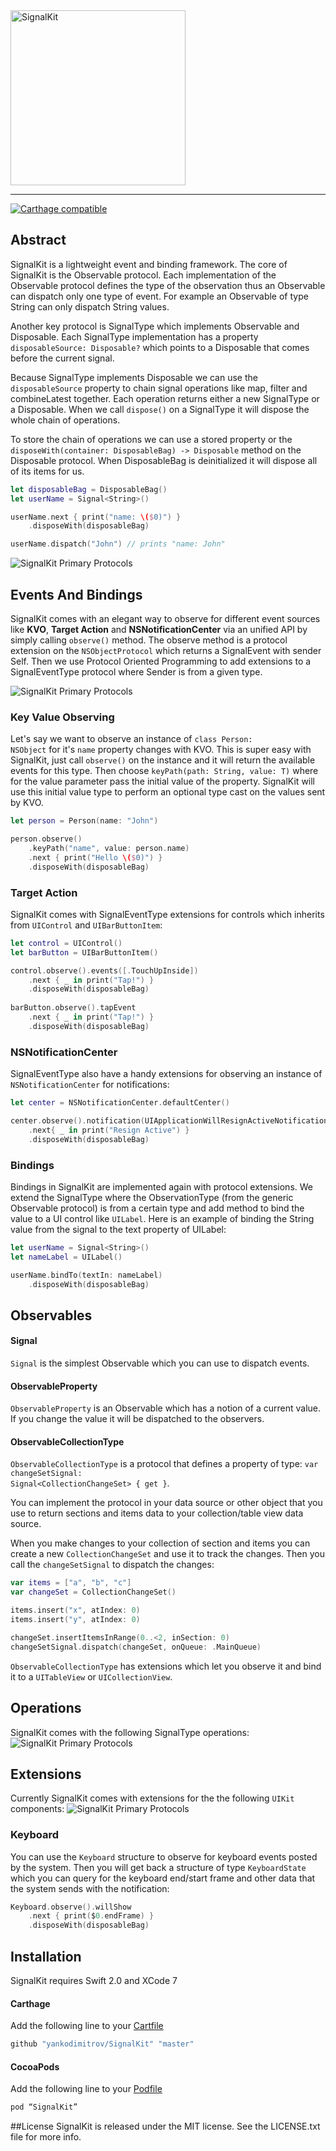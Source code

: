 <img src="https://raw.githubusercontent.com/yankodimitrov/SignalKit/SignalKit-3.0/Resources/logo.png" width="280" alt="SignalKit">

---
[![Carthage compatible](https://img.shields.io/badge/Carthage-compatible-4BC51D.svg?style=flat)](https://github.com/Carthage/Carthage)

## Abstract
SignalKit is a lightweight event and binding framework. The core of SignalKit is the Observable protocol. Each implementation of the Observable protocol defines the type of the observation thus an Observable can dispatch only one type of event. For example an Observable of type String can only dispatch String values.

Another key protocol is SignalType which implements Observable and Disposable. Each SignalType implementation has a property <code>disposableSource: Disposable?</code> which points to a Disposable that comes before the current signal.

Because SignalType implements Disposable we can use the <code>disposableSource</code> property to chain signal operations like map, filter and combineLatest together. Each operation returns either a new SignalType or a Disposable. When we call <code>dispose()</code> on a SignalType it will dispose the whole chain of operations.

To store the chain of operations we can use a stored property or the <code>disposeWith(container: DisposableBag) -> Disposable</code> method on the Disposable protocol. When DisposableBag is deinitialized it will dispose all of its items for us.

```swift
let disposableBag = DisposableBag()
let userName = Signal<String>()

userName.next { print("name: \($0)") }
	.disposeWith(disposableBag)

userName.dispatch("John") // prints "name: John"
```

![SignalKit Primary Protocols](https://raw.githubusercontent.com/yankodimitrov/SignalKit/SignalKit-3.0/Resources/primary-protocols.png)

## Events And Bindings

SignalKit comes with an elegant way to observe for different event sources like **KVO**, **Target Action** and **NSNotificationCenter** via an unified API by simply calling <code>observe()</code> method. The observe method is a protocol extension on the <code>NSObjectProtocol</code> which returns a SignalEvent with sender Self. Then we use Protocol Oriented Programming to add extensions to a SignalEventType protocol where Sender is from a given type.

![SignalKit Primary Protocols](https://raw.githubusercontent.com/yankodimitrov/SignalKit/SignalKit-3.0/Resources/event-model.png)

### Key Value Observing

Let's say we want to observe an instance of <code>class Person: NSObject</code> for it's <code>name</code> property changes with KVO. This is super easy with SignalKit, just call <code>observe()</code> on the instance and it will return the available events for this type. Then choose <code>keyPath(path: String, value: T)</code> where for the value parameter pass the initial value of the property. SignalKit will use this initial value type to perform an optional type cast on the values sent by KVO.

```swift
let person = Person(name: "John")

person.observe()
    .keyPath("name", value: person.name)
    .next { print("Hello \($0)") }
    .disposeWith(disposableBag)
```

### Target Action

SignalKit comes with SignalEventType extensions for controls which inherits from <code>UIControl</code> and <code>UIBarButtonItem</code>:

```swift
let control = UIControl()
let barButton = UIBarButtonItem()

control.observe().events([.TouchUpInside])
    .next { _ in print("Tap!") }
    .disposeWith(disposableBag)
        
barButton.observe().tapEvent
    .next { _ in print("Tap!") }
    .disposeWith(disposableBag)
```

### NSNotificationCenter

SignalEventType also have a handy extensions for observing an instance of <code>NSNotificationCenter</code> for notifications:

```swift
let center = NSNotificationCenter.defaultCenter()

center.observe().notification(UIApplicationWillResignActiveNotification)
    .next{ _ in print("Resign Active") }
    .disposeWith(disposableBag)
```

### Bindings

Bindings in SignalKit are implemented again with protocol extensions. We extend the SignalType where the ObservationType (from the generic Observable protocol) is from a certain type and add method to bind the value to a UI control like <code>UILabel</code>.
Here is an example of binding the String value from the signal to the text property of UILabel:

```swift
let userName = Signal<String>()
let nameLabel = UILabel()

userName.bindTo(textIn: nameLabel)
    .disposeWith(disposableBag)
```

## Observables

#### Signal
<code>Signal</code> is the simplest Observable which you can use to dispatch events.

#### ObservableProperty
<code>ObservableProperty</code> is an Observable which has a notion of a current value. If you change the value it will be dispatched to the observers.

#### ObservableCollectionType
<code>ObservableCollectionType</code> is a protocol that defines a property of type: <code>var changeSetSignal: Signal&lt;CollectionChangeSet&gt; { get }</code>.

You can implement the protocol in your data source or other object that you use to return sections and items data to your collection/table view data source.

When you make changes to your collection of section and items you can create a new <code>CollectionChangeSet</code> and use it to track the changes. Then you call the <code>changeSetSignal</code> to dispatch the changes:

```swift
var items = ["a", "b", "c"]
var changeSet = CollectionChangeSet()

items.insert("x", atIndex: 0)
items.insert("y", atIndex: 0)

changeSet.insertItemsInRange(0..<2, inSection: 0)
changeSetSignal.dispatch(changeSet, onQueue: .MainQueue)
```

<code>ObservableCollectionType</code> has extensions which let you observe it and bind it to a <code>UITableView</code> or <code>UICollectionView</code>.

## Operations

SignalKit comes with the following SignalType operations:
![SignalKit Primary Protocols](https://raw.githubusercontent.com/yankodimitrov/SignalKit/SignalKit-3.0/Resources/signal-operations.png)

## Extensions

Currently SignalKit comes with extensions for the the following <code>UIKit</code> components:
![SignalKit Primary Protocols](https://raw.githubusercontent.com/yankodimitrov/SignalKit/SignalKit-3.0/Resources/uikit-extensions.png)

### Keyboard
You can use the <code>Keyboard</code> structure to observe for keyboard events posted by the system. Then you will get back a structure of type <code>KeyboardState</code> which you can query for the keyboard end/start frame and other data that the system sends with the notification:

```swift
Keyboard.observe().willShow
    .next { print($0.endFrame) }
    .disposeWith(disposableBag)
```

## Installation

SignalKit requires Swift 2.0 and XCode 7

#### Carthage
Add the following line to your [Cartfile](https://github.com/carthage/carthage)
```swift
github "yankodimitrov/SignalKit" "master"
```

#### CocoaPods
Add the following line to your [Podfile](https://guides.cocoapods.org/)
```swift
pod “SignalKit”
```

##License
SignalKit is released under the MIT license. See the LICENSE.txt file for more info.
